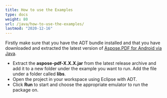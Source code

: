 ```yaml
---
title: How to use the Examples
type: docs
weight: 80
url: /java/how-to-use-the-examples/
lastmod: "2020-12-16"
---
```


Firstly make sure that you have the ADT bundle installed and that you have downloaded and extracted the latest version of [Aspose.PDF for Android via Java](https://repository.aspose.com/webapp/#/artifacts/browse/tree/General/repo/com/aspose/aspose-pdf-android-via-java).

- Extract the **aspose-pdf-X.X.X.jar** from the latest release archive and add it to a new folder under the example you want to run. Add the file under a folder called **libs**.
- Open the project in your workspace using Eclipse with ADT.
- Click **Run** to start and choose the appropriate emulator to run the package on.
